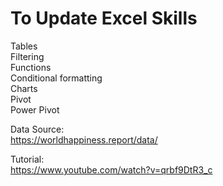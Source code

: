 # To Update Excel Skills
Tables  
Filtering  
Functions  
Conditional formatting  
Charts  
Pivot  
Power Pivot  

Data Source:  
https://worldhappiness.report/data/  

Tutorial:  
https://www.youtube.com/watch?v=qrbf9DtR3_c  
